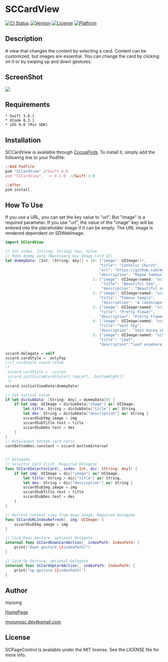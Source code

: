 # SCCardView

[![CI Status](http://img.shields.io/travis/myoungsc.dev@gmail.com/SCCardView.svg?style=flat)](https://travis-ci.org/myoungsc.dev@gmail.com/SCCardView)
[![Version](https://img.shields.io/cocoapods/v/SCCardView.svg?style=flat)](http://cocoapods.org/pods/SCCardView)
[![License](https://img.shields.io/cocoapods/l/SCCardView.svg?style=flat)](http://cocoapods.org/pods/SCCardView)
[![Platform](https://img.shields.io/cocoapods/p/SCCardView.svg?style=flat)](http://cocoapods.org/pods/SCCardView)

## Description
A view that changes the content by selecting a card. Content can be customized, but images are essential.
You can change the card by clicking on it or by swiping up and down gestures.

## ScreenShot
![](https://github.com/myoungsc/SCCardView/blob/master/SCCardView.gif?raw=true)

## Requirements
```
* Swift 3.0.1
* XCode 8.3.1
* iOS 9.0 (Min SDK)
```

## Installation
SCCardView is available through [CocoaPods](http://cocoapods.org). To install it, simply add the following line to your Podfile:

```ruby
//Add Podfile
pod "SCCardView" //Swift 4.0
pod "SCCardView", '~> 0.2.0' //Swift 3.0

//After
pod install
```

## How To Use
If you use a URL, you can set the key value to "url". But "image" is a required parameter. If you use "url", the value of the "image" key will be entered into the placeholder image if it can be empty. The URL image is rendered dependent on SDWebImage.

```Swift
import SCCardView

// Int index, [String: String] key, Value
// Make dummy data (Necessary key Image Card UI)
let dummyData: [Int: [String: Any]] = [0: ["image": UIImage()!,
                                          "title": "Catholic Church",
                                          "url": "https://github.com/myoungsc/SCCardView/blob/master/Example/SCCardView/Images.xcassets/sc0.imageset/sc0.jpg?raw=true",
                                          "description": "Maybe famous Catholic Churchsadl"],
                                       1: ["image": UIImage(named: "sc1")!,
                                           "title": "Beautiful Sea",
                                           "description": "Beautiful sea anywhere on earth"],
                                       2: ["image": UIImage(named: "sc2")!,
                                          "title": "Famous temple",
                                           "description": "A landscape of famous temple"],
                                       3: ["image": UIImage(named: "sc3")!,
                                          "title": "Pretty Flower",
                                          "description": "Pretty Flower\nphoto  by myoung father"],
                                       4: ["image": UIImage(named: "sc4")!,
                                          "title":"Vast Sky",
                                          "description": "Vast korea sky\nphoto by myoung father"],
                                       5: ["image": UIImage(named: "sc5")!,
                                          "title": "Leaf",
                                          "description":"Leaf anywhere on Korea\nphoto by myoung father"]]

sccard.delegate = self
sccard.cardStyle = .onlyTop
//if cardstyle round cutom
/*
 sccard.cardStyle = .custom
 sccard.initCustomCardStyle([.topLeft, .bottomRight])
 */
sccard.initialViewData(dummyData)

// Set initial value
if let dicSubData: [String: Any] = dummyData[0] {
    if let img: UIImage = dicSubData["image"] as? UIImage,
        let title: String = dicSubData["title"] as? String,
        let des: String = dicSubData["description"] as? String {
        sccardSubImg.image = img
        sccardSubTitle.text = title
        sccardSubDes.text = des
    }
}
// Autolayout bottom card ratio
contBottomDes.constant = sccard.bottomInterval


// Delegate
// Selector Card Click. Required Delegate
func SCCardSelectorCard(_ index: Int, dic: [String: Any]) {
    if let img: UIImage = dic["image"] as? UIImage,
        let title: String = dic["title"] as? String,
        let des: String = dic["description"] as? String {
        sccardSubImg.image = img
        sccardSubTitle.text = title
        sccardSubDes.text = des
    }
}

// Refresh content view from down image. Required Delegate
func SCCardURLIndexRefresh(_ img: UIImage) {
    sccardSubImg.image = img
}

// Card Down Gesture. optional Delegate
internal func SCCardDownCardAction(_ indexPath: IndexPath) {
    print("down gesture \(indexPath)")
}

// Card Up Gesture. optional Delegate
internal func SCCardUpCardAction(_ indexPath: IndexPath) {
    print("up gesture \(indexPath)")
}
```

## Author
myoung

[HomePage](http://devsc.tistory.com)

<myoungsc.dev@gmail.com>

## License
SCPageControl is available under the MIT license. See the LICENSE file for more info.